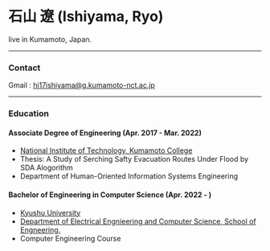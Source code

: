 # 石山 遼  (Ishiyama, Ryo)

live in Kumamoto, Japan.

---

### Contact
Gmail : hi17ishiyama@g.kumamoto-nct.ac.jp

---
### Education
#### Associate Degree of Engineering (Apr. 2017 - Mar. 2022)
 * [National Institute of Technology, Kumamoto College](https://kumamoto-nct.ac.jp/)
 * Thesis: A Study of Serching Safty Evacuation Routes Under Flood by SDA Alogorithm 
 * Department of Human-Oriented Information Systems Engineering

#### Bachelor of Engineering in Computer Science (Apr. 2022 - )
 * [Kyushu University](https://www.kyushu-u.ac.jp/ja/)
 * [Department of Electrical Engnieering and Computer Science, School of Engneering.](https://www.eecs.kyushu-u.ac.jp/)
 * Computer Engineering Course






